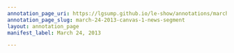 ```yaml
---
annotation_page_uri: https://lgsump.github.io/le-show/annotations/march-24-2013-canvas-1-news-segment.json
annotation_page_slug: march-24-2013-canvas-1-news-segment
layout: annotation_page
manifest_label: March 24, 2013

---
```

